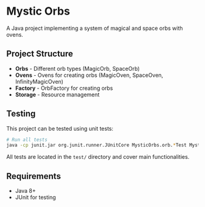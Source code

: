 # Mystic Orbs

A Java project implementing a system of magical and space orbs with ovens.

## Project Structure

- **Orbs** - Different orb types (MagicOrb, SpaceOrb)
- **Ovens** - Ovens for creating orbs (MagicOven, SpaceOven, InfinityMagicOven)
- **Factory** - OrbFactory for creating orbs
- **Storage** - Resource management

## Testing

This project can be tested using unit tests:

```bash
# Run all tests
java -cp junit.jar org.junit.runner.JUnitCore MysticOrbs.orb.*Test MysticOrbs.oven.*Test
```

All tests are located in the `test/` directory and cover main functionalities.

## Requirements

- Java 8+
- JUnit for testing


